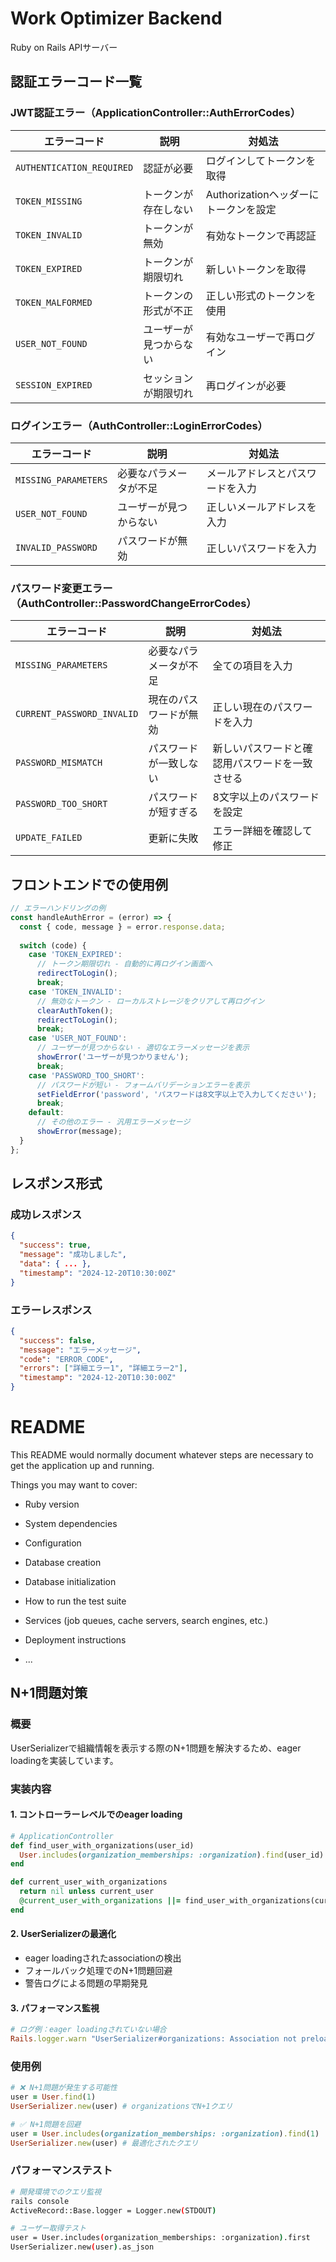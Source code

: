 # Work Optimizer Backend

Ruby on Rails APIサーバー

## 認証エラーコード一覧

### JWT認証エラー（ApplicationController::AuthErrorCodes）

| エラーコード | 説明 | 対処法 |
|-------------|------|--------|
| `AUTHENTICATION_REQUIRED` | 認証が必要 | ログインしてトークンを取得 |
| `TOKEN_MISSING` | トークンが存在しない | Authorizationヘッダーにトークンを設定 |
| `TOKEN_INVALID` | トークンが無効 | 有効なトークンで再認証 |
| `TOKEN_EXPIRED` | トークンが期限切れ | 新しいトークンを取得 |
| `TOKEN_MALFORMED` | トークンの形式が不正 | 正しい形式のトークンを使用 |
| `USER_NOT_FOUND` | ユーザーが見つからない | 有効なユーザーで再ログイン |
| `SESSION_EXPIRED` | セッションが期限切れ | 再ログインが必要 |

### ログインエラー（AuthController::LoginErrorCodes）

| エラーコード | 説明 | 対処法 |
|-------------|------|--------|
| `MISSING_PARAMETERS` | 必要なパラメータが不足 | メールアドレスとパスワードを入力 |
| `USER_NOT_FOUND` | ユーザーが見つからない | 正しいメールアドレスを入力 |
| `INVALID_PASSWORD` | パスワードが無効 | 正しいパスワードを入力 |

### パスワード変更エラー（AuthController::PasswordChangeErrorCodes）

| エラーコード | 説明 | 対処法 |
|-------------|------|--------|
| `MISSING_PARAMETERS` | 必要なパラメータが不足 | 全ての項目を入力 |
| `CURRENT_PASSWORD_INVALID` | 現在のパスワードが無効 | 正しい現在のパスワードを入力 |
| `PASSWORD_MISMATCH` | パスワードが一致しない | 新しいパスワードと確認用パスワードを一致させる |
| `PASSWORD_TOO_SHORT` | パスワードが短すぎる | 8文字以上のパスワードを設定 |
| `UPDATE_FAILED` | 更新に失敗 | エラー詳細を確認して修正 |

## フロントエンドでの使用例

```javascript
// エラーハンドリングの例
const handleAuthError = (error) => {
  const { code, message } = error.response.data;
  
  switch (code) {
    case 'TOKEN_EXPIRED':
      // トークン期限切れ - 自動的に再ログイン画面へ
      redirectToLogin();
      break;
    case 'TOKEN_INVALID':
      // 無効なトークン - ローカルストレージをクリアして再ログイン
      clearAuthToken();
      redirectToLogin();
      break;
    case 'USER_NOT_FOUND':
      // ユーザーが見つからない - 適切なエラーメッセージを表示
      showError('ユーザーが見つかりません');
      break;
    case 'PASSWORD_TOO_SHORT':
      // パスワードが短い - フォームバリデーションエラーを表示
      setFieldError('password', 'パスワードは8文字以上で入力してください');
      break;
    default:
      // その他のエラー - 汎用エラーメッセージ
      showError(message);
  }
};
```

## レスポンス形式

### 成功レスポンス
```json
{
  "success": true,
  "message": "成功しました",
  "data": { ... },
  "timestamp": "2024-12-20T10:30:00Z"
}
```

### エラーレスポンス
```json
{
  "success": false,
  "message": "エラーメッセージ",
  "code": "ERROR_CODE",
  "errors": ["詳細エラー1", "詳細エラー2"],
  "timestamp": "2024-12-20T10:30:00Z"
}
```

# README

This README would normally document whatever steps are necessary to get the
application up and running.

Things you may want to cover:

* Ruby version

* System dependencies

* Configuration

* Database creation

* Database initialization

* How to run the test suite

* Services (job queues, cache servers, search engines, etc.)

* Deployment instructions

* ...

## N+1問題対策

### 概要
UserSerializerで組織情報を表示する際のN+1問題を解決するため、eager loadingを実装しています。

### 実装内容

#### 1. コントローラーレベルでのeager loading
```ruby
# ApplicationController
def find_user_with_organizations(user_id)
  User.includes(organization_memberships: :organization).find(user_id)
end

def current_user_with_organizations
  return nil unless current_user
  @current_user_with_organizations ||= find_user_with_organizations(current_user.id)
end
```

#### 2. UserSerializerの最適化
- eager loadingされたassociationの検出
- フォールバック処理でのN+1問題回避
- 警告ログによる問題の早期発見

#### 3. パフォーマンス監視
```ruby
# ログ例：eager loadingされていない場合
Rails.logger.warn "UserSerializer#organizations: Association not preloaded, potential N+1 query"
```

### 使用例
```ruby
# ❌ N+1問題が発生する可能性
user = User.find(1)
UserSerializer.new(user) # organizationsでN+1クエリ

# ✅ N+1問題を回避
user = User.includes(organization_memberships: :organization).find(1)
UserSerializer.new(user) # 最適化されたクエリ
```

### パフォーマンステスト
```bash
# 開発環境でのクエリ監視
rails console
ActiveRecord::Base.logger = Logger.new(STDOUT)

# ユーザー取得テスト
user = User.includes(organization_memberships: :organization).first
UserSerializer.new(user).as_json
```
